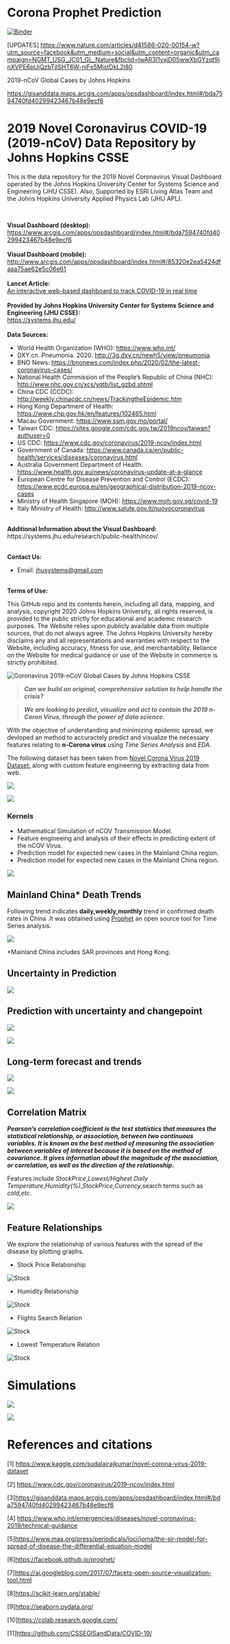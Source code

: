 # Corona Prophet Prediction

[![Binder](https://mybinder.org/badge_logo.svg)](https://mybinder.org/v2/gh/EXYNOS-999/corona_prophet/master)

[UPDATES] https://www.nature.com/articles/d41586-020-00154-w?utm_source=facebook&utm_medium=social&utm_content=organic&utm_campaign=NGMT_USG_JC01_GL_Nature&fbclid=IwAR3I1vxjD05wwXbGYzqt9jnXVPE6pUiQzbTjISHT6W-niFs5MistDkL2l80

2019-nCoV Global Cases by Johns Hopkins

https://gisanddata.maps.arcgis.com/apps/opsdashboard/index.html#/bda7594740fd40299423467b48e9ecf6

# 2019 Novel Coronavirus COVID-19 (2019-nCoV) Data Repository by Johns Hopkins CSSE


This is the data repository for the 2019 Novel Coronavirus Visual Dashboard operated by the Johns Hopkins University Center for Systems Science and Engineering (JHU CSSE). Also, Supported by ESRI Living Atlas Team and the Johns Hopkins University Applied Physics Lab (JHU APL).

<br>

<b>Visual Dashboard (desktop):</b><br>
https://www.arcgis.com/apps/opsdashboard/index.html#/bda7594740fd40299423467b48e9ecf6
<br><br>
<b>Visual Dashboard (mobile):</b><br>
http://www.arcgis.com/apps/opsdashboard/index.html#/85320e2ea5424dfaaa75ae62e5c06e61
<br><br>
<b>Lancet Article:</b><br>
[An interactive web-based dashboard to track COVID-19 in real time](https://doi.org/10.1016/S1473-3099(20)30120-1)
<br><br>
<b>Provided by Johns Hopkins University Center for Systems Science and Engineering (JHU CSSE):</b><br>
https://systems.jhu.edu/
<br><br>
<b>Data Sources:</b><br>
* World Health Organization (WHO): https://www.who.int/ <br>
* DXY.cn. Pneumonia. 2020. http://3g.dxy.cn/newh5/view/pneumonia.  <br>
* BNO News: https://bnonews.com/index.php/2020/02/the-latest-coronavirus-cases/  <br>
* National Health Commission of the People’s Republic of China (NHC): <br>
 http://www.nhc.gov.cn/xcs/yqtb/list_gzbd.shtml <br>
* China CDC (CCDC): http://weekly.chinacdc.cn/news/TrackingtheEpidemic.htm <br>
* Hong Kong Department of Health: https://www.chp.gov.hk/en/features/102465.html <br>
* Macau Government: https://www.ssm.gov.mo/portal/ <br>
* Taiwan CDC: https://sites.google.com/cdc.gov.tw/2019ncov/taiwan?authuser=0 <br>
* US CDC: https://www.cdc.gov/coronavirus/2019-ncov/index.html <br>
* Government of Canada: https://www.canada.ca/en/public-health/services/diseases/coronavirus.html <br>
* Australia Government Department of Health: https://www.health.gov.au/news/coronavirus-update-at-a-glance <br>
* European Centre for Disease Prevention and Control (ECDC): https://www.ecdc.europa.eu/en/geographical-distribution-2019-ncov-cases 
* Ministry of Health Singapore (MOH): https://www.moh.gov.sg/covid-19
* Italy Ministry of Health: http://www.salute.gov.it/nuovocoronavirus

<br>
<b>Additional Information about the Visual Dashboard:</b><br>
https://systems.jhu.edu/research/public-health/ncov/
<br><br>

<b>Contact Us: </b><br>
* Email: jhusystems@gmail.com
<br><br>

<b>Terms of Use:</b><br>

This GitHub repo and its contents herein, including all data, mapping, and analysis, copyright 2020 Johns Hopkins University, all rights reserved, is provided to the public strictly for educational and academic research purposes.  The Website relies upon publicly available data from multiple sources, that do not always agree. The Johns Hopkins University hereby disclaims any and all representations and warranties with respect to the Website, including accuracy, fitness for use, and merchantability.  Reliance on the Website for medical guidance or use of the Website in commerce is strictly prohibited.


![Coronavirus 2019-nCoV Global Cases by Johns Hopkins CSSE](media/interactive_map.png)

>***Can we build an original, comprehensive solution to help handle the crisis?***

>***We are looking to predict, visualize and act to contain the 2019 n-Coron Virus, through the power of data science.***

With the objective of understanding and minimizing epidemic spread, we devloped an method to accuractely predict and visualize the necessary features relating to **n-Corona virus** using *Time Series Analysis* and *EDA*.

The following dataset has been taken from 
[Novel Corona Virus 2019 Dataset:](https://www.kaggle.com/sudalairajkumar/novel-corona-virus-2019-dataset) along with custom feature engineering by extracting data from web.

![](media/dataset_viz_0.png)

![](media/dataset_viz_1.png)



### Kernels 

* Mathematical Simulation of nCOV Transmission Model.
* Feature engineeing and analysis of their effects in predicting extent of the nCOV Virus.
* Prediction model for expected new cases in the Mainland China region. 
* Prediction model for expected new cases in the Mainland China region.

![](media/prophet.jpg)



## Mainland China* Death Trends

Following trend indicates **daily,weekly,monthly** trend in confirmed death rates in China .It was obtained using [Prophet](https://facebook.github.io/prophet/) an open source tool for Time Series analysis.

![](media/china/trend_chart_china.png)

*Mainland China includes SAR provinces and Hong Kong.

## Uncertainty in Prediction


![](media/china/uncerntainty_prediction.png)

## Prediction with uncertainty and changepoint  

![](media/prediction_with_uncertainty.png)


![](media/changepoint.png)

## Long-term forecast and trends

![](media/long_term_forecast.png)

![](media/trend.png)

## Correlation Matrix 

**_Pearson’s correlation coefficient is the test statistics that measures the statistical relationship, or association, between two continuous variables.  It is known as the best method of measuring the association between variables of interest because it is based on the method of covariance.  It gives information about the magnitude of the association, or correlation, as well as the direction of the relationship._**

Features include  *StockPrice*,*Lowest/Highest Daily Temperature*,*Humidity(%)*,*StockPrice*,*Currency*,search terms such as *cold,etc*.

![](media/Feature_Correlation_Matrix.png)


## Feature Relationships
We explore the relationship of various features with the spread of the disease  by plotting graphs.

- Stock Price Relationship

![Stock](media/StocksEU.png)


-  Humidity  Relationship

![Stock](media/Humidity.png)


-  Flights Search  Relation

![Stock](media/CDvsFlights.png)


-  Lowest Temperature  Relation

![Stock](media/CDvsFlights.png)

# Simulations

![](media/epidemic_simulation.gif)



![](media/infection_V6.gif)



# References and citations 

[1] https://www.kaggle.com/sudalairajkumar/novel-corona-virus-2019-dataset

[2] https://www.cdc.gov/coronavirus/2019-ncov/index.html

[3]https://gisanddata.maps.arcgis.com/apps/opsdashboard/index.html#/bda7594740fd40299423467b48e9ecf6

[4] https://www.who.int/emergencies/diseases/novel-coronavirus-2019/technical-guidance

[5]https://www.maa.org/press/periodicals/loci/joma/the-sir-model-for-spread-of-disease-the-differential-equation-model

[6]https://facebook.github.io/prophet/

[7]https://ai.googleblog.com/2017/07/facets-open-source-visualization-tool.html

[8]https://scikit-learn.org/stable/

[9]https://seaborn.pydata.org/

[10]https://colab.research.google.com/

[11]https://github.com/CSSEGISandData/COVID-19/





